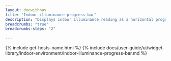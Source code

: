 ```yaml
---
layout: docwithnav
title: "Indoor illuminance progress bar"
description: "Displays indoor illuminance reading as a horizontal progress bar. Allows to configure value range, bar colors, and other settings."
breadcrumbs: "true"
breadcrumbs-steps: "2"

---
```

{% include get-hosts-name.html %}
{% include docs/user-guide/ui/widget-library/indoor-environment/indoor-illuminance-progress-bar.md %}
